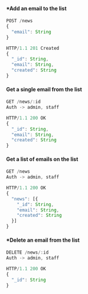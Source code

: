 #### *Add an email to the list
```javascript
POST /news
{
  "email": String
}

HTTP/1.1 201 Created
{
  "_id": String,
  "email": String,
  "created": String
}
```

#### Get a single email from the list
```javascript
GET /news/:id
Auth -> admin, staff

HTTP/1.1 200 OK
{
  "_id": String,
  "email": String,
  "created": String
}
```

#### Get a list of emails on the list
```javascript
GET /news
Auth -> admin, staff

HTTP/1.1 200 OK
{
  "news": [{
    "_id": String,
    "email": String,
    "created": String
  }]
}
```

#### *Delete an email from the list
```javascript
DELETE /news/:id
Auth -> admin, staff

HTTP/1.1 200 OK
{
  "_id": String
}
```